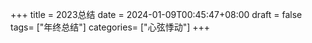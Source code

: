 +++
title = 2023总结
date = 2024-01-09T00:45:47+08:00
draft = false
tags= ["年终总结"]
categories= ["心弦悸动"]
+++
